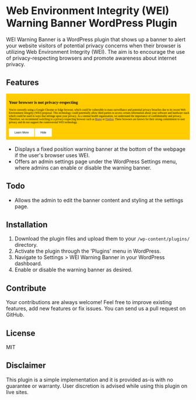 # Web Environment Integrity (WEI) Warning Banner WordPress Plugin

WEI Warning Banner is a WordPress plugin that shows up a banner to alert your website visitors of potential privacy concerns when their browser is utilizing Web Environment Integrity (WEI). The aim is to encourage the use of privacy-respecting browsers and promote awareness about internet privacy.

## Features

![](screenshot.png)

- Displays a fixed position warning banner at the bottom of the webpage if the user's browser uses WEI.
- Offers an admin settings page under the WordPress Settings menu, where admins can enable or disable the warning banner.

## Todo

- Allows the admin to edit the banner content and styling at the settings page.

## Installation

1. Download the plugin files and upload them to your `/wp-content/plugins/` directory.
2. Activate the plugin through the 'Plugins' menu in WordPress.
3. Navigate to Settings > WEI Warning Banner in your WordPress dashboard.
4. Enable or disable the warning banner as desired.

## Contribute

Your contributions are always welcome! Feel free to improve existing features, add new features or fix issues. You can send us a pull request on GitHub. 

## License

MIT

## Disclaimer

This plugin is a simple implementation and it is provided as-is with no guarantee or warranty. User discretion is advised while using this plugin on live sites.
